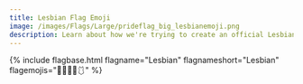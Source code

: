 ```yaml
---
title: Lesbian Flag Emoji
image: /images/Flags/Large/prideflag_big_lesbianemoji.png
description: Learn about how we're trying to create an official Lesbian Flag Emoji!
---
```


{% include flagbase.html flagname="Lesbian" flagnameshort="Lesbian" flagemojis="🧯🐙🐐🎀🩱" %}